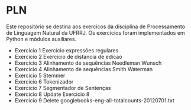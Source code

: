 # PLN

Este repositório se destina aos exercícos da disciplina de Processamento de Linguagem Natural da UFRRJ. Os exercícios foram implementados em Python e módulos auxiliares.

- Exercício 1 Exercício expressões regulares	
- Exercicio 2	Exercicio de distancia de edicao
- Exercicio 3	Alinhamento de sequências Needleman Wunsch
- Exercicio 4	Alinhamento de sequências Smith Waterman
- Exercicio 5	Stemmer
- Exercicio 6	Tokenizador
- Exercicio 7	Segmentador de Sentenças
- Exercicio 8	Update Exercicio 8
- Exercicio 9	Delete googlebooks-eng-all-totalcounts-20120701.txt

